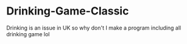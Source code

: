 # Drinking-Game-Classic
Drinking is an issue in UK so why don't I make a program including all drinking game lol
